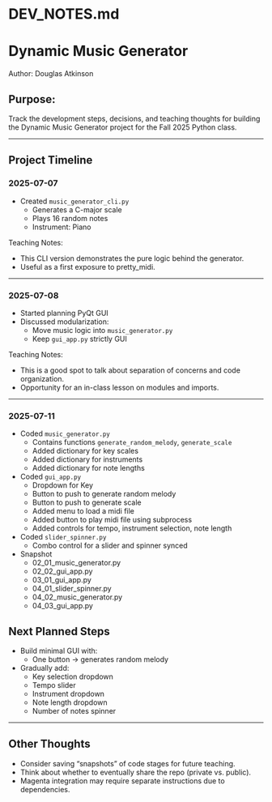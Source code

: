 # DEV_NOTES.md

Dynamic Music Generator
========================

Author: Douglas Atkinson

Purpose:
--------
Track the development steps, decisions, and teaching thoughts for building the Dynamic Music Generator project for the Fall 2025 Python class.

---

## Project Timeline

### 2025-07-07

- Created `music_generator_cli.py`
    - Generates a C-major scale
    - Plays 16 random notes
    - Instrument: Piano

Teaching Notes:
- This CLI version demonstrates the pure logic behind the generator.
- Useful as a first exposure to pretty_midi.

---

### 2025-07-08

- Started planning PyQt GUI
- Discussed modularization:
    - Move music logic into `music_generator.py`
    - Keep `gui_app.py` strictly GUI

Teaching Notes:
- This is a good spot to talk about separation of concerns and code organization.
- Opportunity for an in-class lesson on modules and imports.

---

### 2025-07-11

- Coded `music_generator.py`
  - Contains functions `generate_random_melody`, `generate_scale`
  - Added dictionary for key scales
  - Added dictionary for instruments
  - Added dictionary for note lengths
- Coded `gui_app.py`
  - Dropdown for Key
  - Button to push to generate random melody
  - Button to push to generate scale
  - Added menu to load a midi file
  - Added button to play midi file using subprocess
  - Added controls for tempo, instrument selection, note length
- Coded `slider_spinner.py`
  - Combo control for a slider and spinner synced
- Snapshot
  - 02_01_music_generator.py
  - 02_02_gui_app.py
  - 03_01_gui_app.py
  - 04_01_slider_spinner.py
  - 04_02_music_generator.py
  - 04_03_gui_app.py

## Next Planned Steps

- Build minimal GUI with:
    - One button → generates random melody
- Gradually add:
    - Key selection dropdown
    - Tempo slider
    - Instrument dropdown
    - Note length dropdown
    - Number of notes spinner

---

## Other Thoughts

- Consider saving “snapshots” of code stages for future teaching.
- Think about whether to eventually share the repo (private vs. public).
- Magenta integration may require separate instructions due to dependencies.

